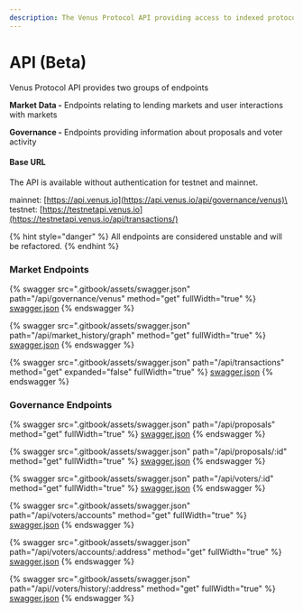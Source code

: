 ```yaml
---
description: The Venus Protocol API providing access to indexed protocol data.
---
```


# API (Beta)

Venus Protocol  API provides two groups of endpoints

**Market Data -** Endpoints relating to lending markets and user interactions with markets

**Governance -** Endpoints providing information about proposals and voter activity

#### Base URL

The API is available without authentication for testnet and mainnet.

mainnet: [https://api.venus.io](https://api.venus.io/api/governance/venus)\
testnet: [https://testnetapi.venus.io](https://testnetapi.venus.io/api/transactions/)

{% hint style="danger" %}
All endpoints are considered unstable and will be refactored.
{% endhint %}

### Market Endpoints

{% swagger src=".gitbook/assets/swagger.json" path="/api/governance/venus" method="get" fullWidth="true" %}
[swagger.json](.gitbook/assets/swagger.json)
{% endswagger %}

{% swagger src=".gitbook/assets/swagger.json" path="/api/market_history/graph" method="get" fullWidth="true" %}
[swagger.json](.gitbook/assets/swagger.json)
{% endswagger %}

{% swagger src=".gitbook/assets/swagger.json" path="/api/transactions" method="get" expanded="false" fullWidth="true" %}
[swagger.json](.gitbook/assets/swagger.json)
{% endswagger %}

### Governance Endpoints

{% swagger src=".gitbook/assets/swagger.json" path="/api/proposals" method="get" fullWidth="true" %}
[swagger.json](.gitbook/assets/swagger.json)
{% endswagger %}

{% swagger src=".gitbook/assets/swagger.json" path="/api/proposals/:id" method="get" fullWidth="true" %}
[swagger.json](.gitbook/assets/swagger.json)
{% endswagger %}

{% swagger src=".gitbook/assets/swagger.json" path="/api/voters/:id" method="get" fullWidth="true" %}
[swagger.json](.gitbook/assets/swagger.json)
{% endswagger %}

{% swagger src=".gitbook/assets/swagger.json" path="/api/voters/accounts" method="get" fullWidth="true" %}
[swagger.json](.gitbook/assets/swagger.json)
{% endswagger %}

{% swagger src=".gitbook/assets/swagger.json" path="/api/voters/accounts/:address" method="get" fullWidth="true" %}
[swagger.json](.gitbook/assets/swagger.json)
{% endswagger %}

{% swagger src=".gitbook/assets/swagger.json" path="/api//voters/history/:address" method="get" fullWidth="true" %}
[swagger.json](.gitbook/assets/swagger.json)
{% endswagger %}
